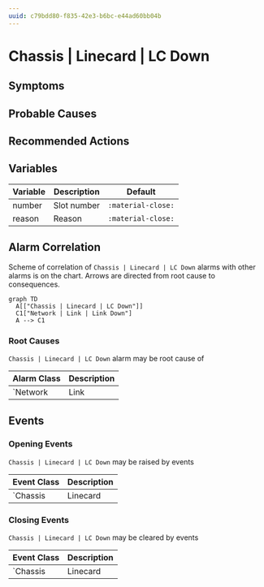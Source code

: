 ```yaml
---
uuid: c79bdd80-f835-42e3-b6bc-e44ad60bb04b
---
```

# Chassis | Linecard | LC Down

## Symptoms

## Probable Causes

## Recommended Actions

## Variables

Variable | Description | Default
--- | --- | ---
number | Slot number | `:material-close:`
reason | Reason | `:material-close:`

## Alarm Correlation

Scheme of correlation of `Chassis | Linecard | LC Down` alarms with other alarms is on the chart. 
Arrows are directed from root cause to consequences.

```mermaid
graph TD
  A[["Chassis | Linecard | LC Down"]]
  C1["Network | Link | Link Down"]
  A --> C1
```

### Root Causes
`Chassis | Linecard | LC Down` alarm may be root cause of

Alarm Class | Description
--- | ---
`Network | Link | Link Down` | Linecard Down

## Events

### Opening Events
`Chassis | Linecard | LC Down` may be raised by events

Event Class | Description
--- | ---
`Chassis | Linecard | LC Down` | dispose

### Closing Events
`Chassis | Linecard | LC Down` may be cleared by events

Event Class | Description
--- | ---
`Chassis | Linecard | LC Up` | dispose

